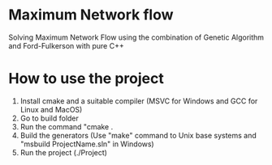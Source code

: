 # Maximum Network flow

<p> Solving Maximum Network Flow using the combination of Genetic Algorithm and Ford-Fulkerson with pure C++ </p>

# How to use the project

1. Install cmake and a suitable compiler (MSVC for Windows and GCC for Linux and MacOS)
2. Go to build folder 
3. Run the command "cmake .
4. Build the generators (Use "make" command to Unix base systems and "msbuild ProjectName.sln" in Windows)
5. Run the project (./Project)
